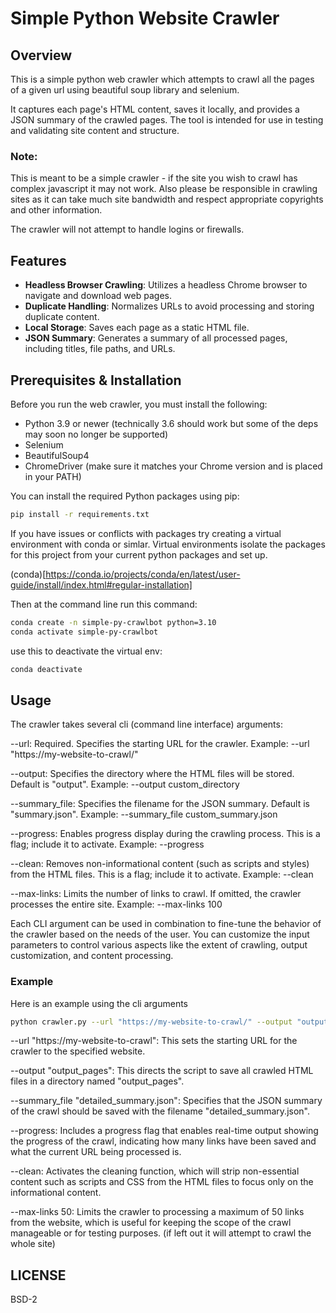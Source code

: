 # Simple Python Website Crawler

## Overview

This is a simple python web crawler which attempts to crawl all the pages of a given url using beautiful soup library and selenium.

It captures each page's HTML content, saves it locally, and provides a JSON summary of the crawled pages. The tool is intended for use in testing and validating site content and structure.

### Note:
This is meant to be a simple crawler - if the site you wish to crawl has complex javascript it may not work.  Also please be responsible in crawling sites as it can take much site bandwidth and respect appropriate copyrights and other information.  

The crawler will not attempt to handle logins or firewalls.

## Features

- **Headless Browser Crawling**: Utilizes a headless Chrome browser to navigate and download web pages.
- **Duplicate Handling**: Normalizes URLs to avoid processing and storing duplicate content.
- **Local Storage**: Saves each page as a static HTML file.
- **JSON Summary**: Generates a summary of all processed pages, including titles, file paths, and URLs.

## Prerequisites & Installation

Before you run the web crawler, you must install the following:

- Python 3.9 or newer (technically 3.6 should work but some of the deps may soon no longer be supported)
- Selenium
- BeautifulSoup4
- ChromeDriver (make sure it matches your Chrome version and is placed in your PATH)

You can install the required Python packages using pip:

```bash
pip install -r requirements.txt
```

If you have issues or conflicts with packages try creating a virtual environment with conda or simlar.  Virtual environments isolate the packages for this project from your current python packages and set up.

(conda)[https://conda.io/projects/conda/en/latest/user-guide/install/index.html#regular-installation]

Then at the command line run this command:
```bash
conda create -n simple-py-crawlbot python=3.10
conda activate simple-py-crawlbot
```
use this to deactivate the virtual env:

```bash
conda deactivate
```

## Usage

The crawler takes several cli (command line interface) arguments:

--url: Required. Specifies the starting URL for the crawler.
Example: --url "https://my-website-to-crawl/"

--output: Specifies the directory where the HTML files will be stored. Default is "output".
Example: --output custom_directory

--summary_file: Specifies the filename for the JSON summary. Default is "summary.json".
Example: --summary_file custom_summary.json

--progress: Enables progress display during the crawling process. This is a flag; include it to activate.
Example: --progress

--clean: Removes non-informational content (such as scripts and styles) from the HTML files. This is a flag; include it to activate.
Example: --clean

--max-links: Limits the number of links to crawl. If omitted, the crawler processes the entire site.
Example: --max-links 100


Each CLI argument can be used in combination to fine-tune the behavior of the crawler based on the needs of the user. You can customize the input parameters to control various aspects like the extent of crawling, output customization, and content processing.

### Example 
Here is an example using the cli arguments
```bash
python crawler.py --url "https://my-website-to-crawl/" --output "output_pages" --summary_file "detailed_summary.json" --progress --clean --max-links 50
```

--url "https://my-website-to-crawl": This sets the starting URL for the crawler to the specified website.

--output "output_pages": This directs the script to save all crawled HTML files in a directory named "output_pages".

--summary_file "detailed_summary.json": Specifies that the JSON summary of the crawl should be saved with the filename "detailed_summary.json".

--progress: Includes a progress flag that enables real-time output showing the progress of the crawl, indicating how many links have been saved and what the current URL being processed is.

--clean: Activates the cleaning function, which will strip non-essential content such as scripts and CSS from the HTML files to focus only on the informational content.

--max-links 50: Limits the crawler to processing a maximum of 50 links from the website, which is useful for keeping the scope of the crawl manageable or for testing purposes.  (if left out it will attempt to crawl the whole site)

## LICENSE
BSD-2
